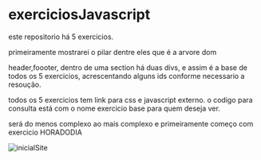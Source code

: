 # exerciciosJavascript

este repositorio há 5 exercicios.

primeiramente mostrarei o pilar dentre eles que é a arvore dom

header,foooter, dentro de uma section há duas divs, e assim é a base de todos os 5 exercicios, acrescentando alguns ids conforme necessario a resoução.

todos os 5 exercicios tem link para css e javascript externo. o codigo para consulta está com o nome exercicio base para quem deseja ver.

será do menos complexo ao mais complexo e primeiramente começo com exercicio HORADODIA

<img src="imagensReadme/iniciaHoraDoDia.png" alt="inicialSite" tittle="">
